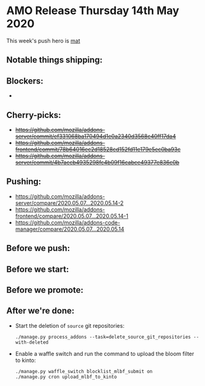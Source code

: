 # AMO Release Thursday 14th May 2020

This week's push hero is [mat](https://github.com/diox)

## Notable things shipping:

## Blockers:

-

## Cherry-picks:

- ~~https://github.com/mozilla/addons-server/commit/ef331068ba170494d1e0a2340d3568c40ff17da4~~
- ~~https://github.com/mozilla/addons-frontend/commit/78b64016ec2d18528cd152fd11e179e5ec0ba93c~~
- ~~https://github.com/mozilla/addons-server/commit/4b7accb4935298fc4b09f16cabce49377e836c0b~~

## Pushing:

- https://github.com/mozilla/addons-server/compare/2020.05.07...2020.05.14-2
- https://github.com/mozilla/addons-frontend/compare/2020.05.07...2020.05.14-1
- https://github.com/mozilla/addons-code-manager/compare/2020.05.07...2020.05.14

## Before we push:

## Before we start:

## Before we promote:

## After we're done:

- Start the deletion of `source` git repositories:

    ```
    ./manage.py process_addons --task=delete_source_git_repositories --with-deleted
    ```

- Enable a waffle switch and run the command to upload the bloom filter to kinto:

    ```
    ./manage.py waffle_switch blocklist_mlbf_submit on
    ./manage.py cron upload_mlbf_to_kinto
    ```
